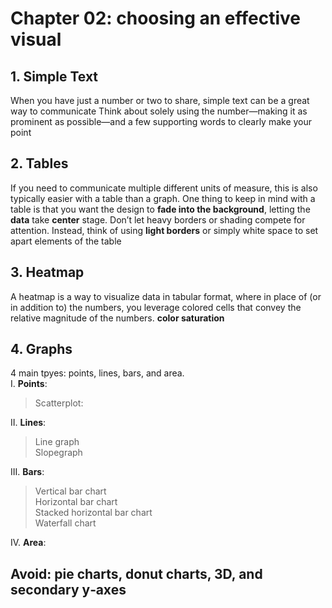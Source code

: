# Chapter 02: choosing an effective visual
## 1. **Simple Text**
When you have just a number or two to share, simple text can be a great way to communicate
Think about solely using the number—making it as prominent as possible—and a few supporting words to clearly make your point
## 2. **Tables**
If you need to communicate multiple different units of measure, this is also typically easier with a table than a graph.
One thing to keep in mind with a table is that you want the design to **fade into the background**, letting the **data** take **center** stage. Don’t let heavy borders or shading compete for attention. Instead, think of using **light borders** or simply white space to set apart elements of the table
## 3. **Heatmap**
A heatmap is a way to visualize data in tabular format, where in place of (or in addition to) the numbers, you leverage colored cells that convey the relative magnitude of the numbers.
**color saturation**
## 4. **Graphs**
4 main tpyes: points, lines, bars, and area.<br>
I. **Points**:

> Scatterplot:

II. **Lines**:

> Line graph<br>
> Slopegraph

III. **Bars**:

> Vertical bar chart<br>
> Horizontal bar chart<br>
> Stacked horizontal bar chart<br>
> Waterfall chart

IV. **Area**:
## Avoid: pie charts, donut charts, 3D, and secondary y‐axes
